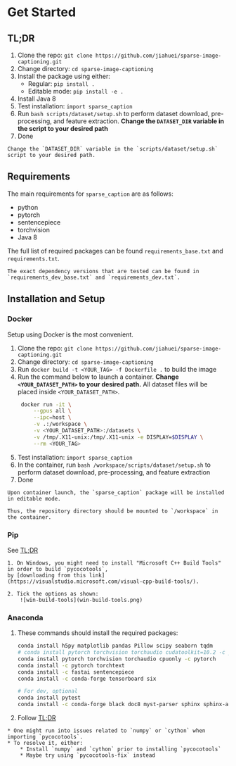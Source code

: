 # Get Started

## TL;DR

1. Clone the repo: `git clone https://github.com/jiahuei/sparse-image-captioning.git`
2. Change directory: `cd sparse-image-captioning`
3. Install the package using either:
   * Regular: `pip install .`
   * Editable mode: `pip install -e .`
4. Install Java 8
5. Test installation: `import sparse_caption`
6. Run `bash scripts/dataset/setup.sh` to perform dataset download, pre-processing, and feature extraction. **Change the `DATASET_DIR` variable in the script to your desired path**
7. Done

```{admonition} Dataset Path
Change the `DATASET_DIR` variable in the `scripts/dataset/setup.sh` script to your desired path.
```

## Requirements

The main requirements for `sparse_caption` are as follows:

* python
* pytorch
* sentencepiece
* torchvision
* Java 8

The full list of required packages can be found `requirements_base.txt` and `requirements.txt`.

```{admonition} Dependency Versions
The exact dependency versions that are tested can be found in `requirements_dev_base.txt` and `requirements_dev.txt`.
```


## Installation and Setup

### Docker
Setup using Docker is the most convenient.

1. Clone the repo: `git clone https://github.com/jiahuei/sparse-image-captioning.git`
2. Change directory: `cd sparse-image-captioning`
3. Run `docker build -t <YOUR_TAG> -f Dockerfile .` to build the image
4. Run the command below to launch a container. **Change `<YOUR_DATASET_PATH>` to your desired path.** All dataset files will be placed inside `<YOUR_DATASET_PATH>`.
   ```bash
    docker run -it \
        --gpus all \
        --ipc=host \
        -v .:/workspace \
        -v <YOUR_DATASET_PATH>:/datasets \
        -v /tmp/.X11-unix:/tmp/.X11-unix -e DISPLAY=$DISPLAY \
        --rm <YOUR_TAG>
   ```
5. Test installation: `import sparse_caption`
6. In the container, run `bash /workspace/scripts/dataset/setup.sh` to perform dataset download, pre-processing, and feature extraction
7. Done

```{warning}
Upon container launch, the `sparse_caption` package will be installed in editable mode.

Thus, the repository directory should be mounted to `/workspace` in the container.
```

### Pip

See [TL;DR](#tldr)

```{admonition} Windows
1. On Windows, you might need to install "Microsoft C++ Build Tools" in order to build `pycocotools`, 
by [downloading from this link](https://visualstudio.microsoft.com/visual-cpp-build-tools/).

2. Tick the options as shown:
    ![win-build-tools](win-build-tools.png)
```

### Anaconda

1. These commands should install the required packages:
    ```bash
    conda install h5py matplotlib pandas Pillow scipy seaborn tqdm
    # conda install pytorch torchvision torchaudio cudatoolkit=10.2 -c pytorch
    conda install pytorch torchvision torchaudio cpuonly -c pytorch
    conda install -c pytorch torchtext
    conda install -c fastai sentencepiece
    conda install -c conda-forge tensorboard six

    # For dev, optional
    conda install pytest
    conda install -c conda-forge black doc8 myst-parser sphinx sphinx-autobuild sphinx_rtd_theme
    ```
2. Follow [TL;DR](#tldr)

```{admonition} Possible *pycocotools* installation issues
* One might run into issues related to `numpy` or `cython` when importing `pycocotools`.
* To resolve it, either:
    * Install `numpy` and `cython` prior to installing `pycocotools`
    * Maybe try using `pycocotools-fix` instead
```
